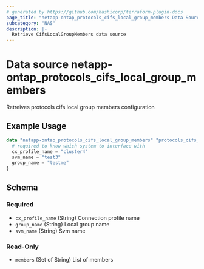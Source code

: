 ```yaml
---
# generated by https://github.com/hashicorp/terraform-plugin-docs
page_title: "netapp-ontap_protocols_cifs_local_group_members Data Source - terraform-provider-netapp-ontap"
subcategory: "NAS"
description: |-
  Retrieve CifsLocalGroupMembers data source
---
```


# Data source netapp-ontap_protocols_cifs_local_group_members

Retreives protocols cifs local group members configuration

## Example Usage
```terraform
data "netapp-ontap_protocols_cifs_local_group_members" "protocols_cifs_local_group_members" {
  # required to know which system to interface with
  cx_profile_name = "cluster4"
  svm_name = "test3"
  group_name = "testme"
}
```

<!-- schema generated by tfplugindocs -->
## Schema

### Required

- `cx_profile_name` (String) Connection profile name
- `group_name` (String) Local group name
- `svm_name` (String) Svm name

### Read-Only

- `members` (Set of String) List of members


